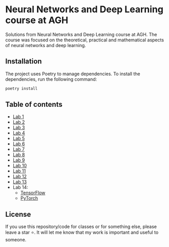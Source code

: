 # Neural Networks and Deep Learning course at AGH

Solutions from Neural Networks and Deep Learning course at AGH. The course was focused on the theoretical, practical and
mathematical aspects of neural networks and deep learning.

## Installation

The project uses Poetry to manage dependencies. To install the dependencies, run the following command:

```bash
poetry install
```

## Table of contents

- [Lab 1](src/nn_and_dl/Lab_1/lab1.ipynb)
- [Lab 2](src/nn_and_dl/Lab_2/lab2.ipynb)
- [Lab 3](src/nn_and_dl/Lab_3/lab3.ipynb)
- [Lab 4](src/nn_and_dl/Lab_4/lab4.ipynb)
- [Lab 5](src/nn_and_dl/Lab_5/lab5.ipynb)
- [Lab 6](src/nn_and_dl/Lab_6/lab6.ipynb)
- [Lab 7](src/nn_and_dl/Lab_7/lab7.ipynb)
- [Lab 8](src/nn_and_dl/Lab_8/lab8.ipynb)
- [Lab 9](src/nn_and_dl/Lab_9/lab9.ipynb)
- [Lab 10](src/nn_and_dl/Lab_10/lab10.ipynb)
- [Lab 11](src/nn_and_dl/Lab_11/lab11.ipynb)
- [Lab 12](src/nn_and_dl/Lab_12/lab12.ipynb)
- [Lab 13](src/nn_and_dl/Lab_13/lab13.ipynb)
- Lab 14:
    - [TensorFlow](src/nn_and_dl/Lab_14/zad_tf_nnets_1.ipynb)
    - [PyTorch](src/nn_and_dl/Lab_14/zad_torch_nnets_1.ipynb)

## License

If you use this repository/code for classes or for something else, please leave a star ⭐. It will let me know that my
work is important and useful to someone.